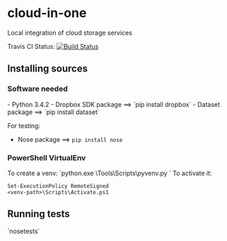 cloud-in-one
============

Local integration of cloud storage services

Travis CI Status:
[![Build Status](https://travis-ci.org/fawques/cloud-in-one.svg?branch=master)](https://travis-ci.org/fawques/cloud-in-one)

<h2>Installing sources</h2>
<h3>Software needed</h3>
- Python 3.4.2
- Dropbox SDK package ==> `pip install dropbox`
- Dataset package ==> `pip install dataset`

For testing:
- Nose package ==> `pip install nose`


<h3>PowerShell VirtualEnv</h3>
To create a venv:
`python.exe <Path to python>\Tools\Scripts\pyvenv.py <venv-path>`
To activate it:

    Set-ExecutionPolicy RemoteSigned
    <venv-path>\Scripts\Activate.ps1

<h2>Running tests</h2>
`nosetests`
